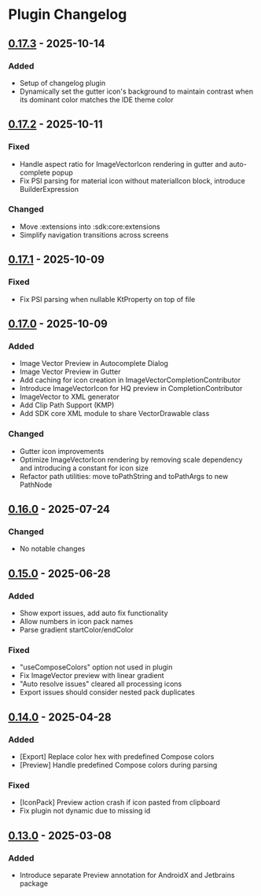 # Plugin Changelog

## [0.17.3](https://github.com/ComposeGears/Valkyrie/releases/tag/0.17.3) - 2025-10-14

### Added

- Setup of changelog plugin
- Dynamically set the gutter icon's background to maintain contrast when its dominant color matches the IDE theme color

## [0.17.2](https://github.com/ComposeGears/Valkyrie/releases/tag/0.17.2) - 2025-10-11

### Fixed

- Handle aspect ratio for ImageVectorIcon rendering in gutter and auto-complete popup
- Fix PSI parsing for material icon without materialIcon block, introduce BuilderExpression

### Changed

- Move :extensions into :sdk:core:extensions
- Simplify navigation transitions across screens

## [0.17.1](https://github.com/ComposeGears/Valkyrie/releases/tag/0.17.1) - 2025-10-09

### Fixed

- Fix PSI parsing when nullable KtProperty on top of file

## [0.17.0](https://github.com/ComposeGears/Valkyrie/releases/tag/0.17.0) - 2025-10-09

### Added

- Image Vector Preview in Autocomplete Dialog
- Image Vector Preview in Gutter
- Add caching for icon creation in ImageVectorCompletionContributor
- Introduce ImageVectorIcon for HQ preview in CompletionContributor
- ImageVector to XML generator
- Add Clip Path Support (KMP)
- Add SDK core XML module to share VectorDrawable class

### Changed

- Gutter icon improvements
- Optimize ImageVectorIcon rendering by removing scale dependency and introducing a constant for icon size
- Refactor path utilities: move toPathString and toPathArgs to new PathNode

## [0.16.0](https://github.com/ComposeGears/Valkyrie/releases/tag/0.16.0) - 2025-07-24

### Changed

- No notable changes

## [0.15.0](https://github.com/ComposeGears/Valkyrie/releases/tag/0.15.0) - 2025-06-28

### Added

- Show export issues, add auto fix functionality
- Allow numbers in icon pack names
- Parse gradient startColor/endColor

### Fixed

- "useComposeColors" option not used in plugin
- Fix ImageVector preview with linear gradient
- "Auto resolve issues" cleared all processing icons
- Export issues should consider nested pack duplicates

## [0.14.0](https://github.com/ComposeGears/Valkyrie/releases/tag/0.14.0) - 2025-04-28

### Added

- [Export] Replace color hex with predefined Compose colors
- [Preview] Handle predefined Compose colors during parsing

### Fixed

- [IconPack] Preview action crash if icon pasted from clipboard
- Fix plugin not dynamic due to missing id

## [0.13.0](https://github.com/ComposeGears/Valkyrie/releases/tag/0.13.0) - 2025-03-08

### Added

- Introduce separate Preview annotation for AndroidX and Jetbrains package
